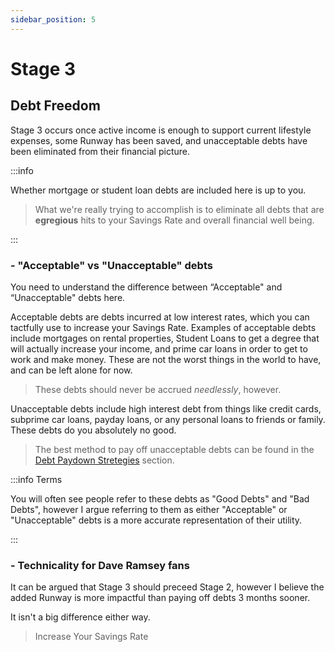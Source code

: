 ```yaml
---
sidebar_position: 5
---
```


# Stage 3

## Debt Freedom

Stage 3 occurs once active income is enough to support current lifestyle expenses, some Runway has been saved, and unacceptable debts have been eliminated from their financial picture. 

:::info 

Whether mortgage or student loan debts are included here is up to you. 

>What we're really trying to accomplish is to eliminate all debts that are **egregious** hits to your Savings Rate and overall financial well being.

:::

### - "Acceptable" vs "Unacceptable" debts

You need to understand the difference between “Acceptable" and “Unacceptable" debts here. 

Acceptable debts are debts incurred at low interest rates, which you can tactfully use to increase your Savings Rate. Examples of acceptable debts include mortgages on rental properties, Student Loans to get a degree that will actually increase your income, and prime car loans in order to get to work and make money. These are not the worst things in the world to have, and can be left alone for now. 
>These debts should never be accrued *needlessly*, however. 

Unacceptable debts include high interest debt from things like credit cards, subprime car loans, payday loans, or any personal loans to friends or family. These debts do you absolutely no good. 
>The best method to pay off unacceptable debts can be found in the [Debt Paydown Stretegies](/credit/debt-paydown-strategies.md) section.

:::info Terms

You will often see people refer to these debts as "Good Debts" and "Bad Debts", however I argue referring to them as either "Acceptable" or "Unacceptable" debts is a more accurate representation of their utility. 

:::

### - Technicality for Dave Ramsey fans

It can be argued that Stage 3 should preceed Stage 2, however I believe the added Runway is more impactful than paying off debts 3 months sooner. 

It isn't a big difference either way.

>Increase Your Savings Rate
